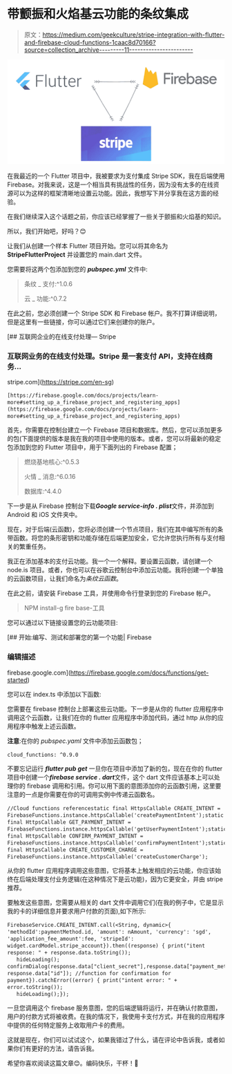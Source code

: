 # 带颤振和火焰基云功能的条纹集成

> 原文：<https://medium.com/geekculture/stripe-integration-with-flutter-and-firebase-cloud-functions-1caac8d70166?source=collection_archive---------11----------------------->

![](img/a7933fce5400e78dfad8b609f0bc8adb.png)

在我最近的一个 Flutter 项目中，我被要求为支付集成 Stripe SDK，我在后端使用 Firebase。对我来说，这是一个相当具有挑战性的任务，因为没有太多的在线资源可以为这样的框架清晰地设置云功能。因此，我想写下并分享我在这方面的经验。

在我们继续深入这个话题之前，你应该已经掌握了一些关于颤振和火焰基的知识。

所以，我们开始吧，好吗？😊

让我们从创建一个样本 Flutter 项目开始。您可以将其命名为 **StripeFlutterProject** 并设置您的 main.dart 文件。

您需要将这两个包添加到您的 ***pubspec.yml*** 文件中:

> 条纹 _ 支付:^1.0.6
> 
> 云 _ 功能:^0.7.2

在此之前，您必须创建一个 Stripe SDK 和 Firebase 帐户。我不打算详细说明，但是这里有一些链接，你可以通过它们来创建你的账户。

 [## 互联网企业的在线支付处理— Stripe

### 互联网业务的在线支付处理。Stripe 是一套支付 API，支持在线商务…

stripe.com](https://stripe.com/en-sg) 

```
[https://firebase.google.com/docs/projects/learn-more#setting_up_a_firebase_project_and_registering_apps](https://firebase.google.com/docs/projects/learn-more#setting_up_a_firebase_project_and_registering_apps)
```

首先，你需要在控制台建立一个 Firebase 项目和数据库。然后，您可以添加更多的包(下面提供的版本是我在我的项目中使用的版本。或者，您可以将最新的稳定包添加到您的 Flutter 项目中，用于下面列出的 Firebase 配置；

> 燃烧基地核心:^0.5.3
> 
> 火情 _ 消息:^6.0.16
> 
> 数据库:^4.4.0

下一步是从 Firebase 控制台下载***Google service-info . plist***文件，并添加到 Android 和 iOS 文件夹中。

现在，对于后端(云函数)，您将必须创建一个节点项目，我们在其中编写所有的条带函数。将您的条形密钥和功能存储在后端更加安全，它允许您执行所有与支付相关的繁重任务。

我正在添加基本的支付云功能。我一个一个解释。要设置云函数，请创建一个 node.is 项目。或者，你也可以在谷歌云控制台中添加云功能。我将创建一个单独的云函数项目，让我们命名为*条纹云函数*。

在此之前，请安装 Firebase 工具，并使用命令行登录到您的 Firebase 帐户。

> NPM install-g fire base-工具

您可以通过以下链接设置您的云功能项目:

[](https://firebase.google.com/docs/functions/get-started) [## 开始:编写、测试和部署您的第一个功能| Firebase

### 编辑描述

firebase.google.com](https://firebase.google.com/docs/functions/get-started) 

您可以在 index.ts 中添加以下函数:

您需要在 firebase 控制台上部署这些云功能。下一步是从你的 flutter 应用程序中调用这个云函数，让我们在你的 flutter 应用程序中添加代码，通过 http 从你的应用程序中触发上述云函数。

**注意**:在你的 *pubspec.yaml* 文件中添加云函数包；

```
cloud_functions: ^0.9.0
```

不要忘记运行 ***flutter pub get*** 一旦你在项目中添加了新的包，现在在你的 flutter 项目中创建一个***firebase service . dart***文件，这个 dart 文件应该基本上可以处理你的 firebase 调用和引用。你可以用下面的意图添加你的云函数引用，这里要注意的一点是你需要在你的可调用实例中传递云函数名。

```
//Cloud functions referencestatic final HttpsCallable CREATE_INTENT =   FirebaseFunctions.instance.httpsCallable('createPaymentIntent');static final HttpsCallable GET_PAYMENT_INTENT =
FirebaseFunctions.instance.httpsCallable('getUserPaymentIntent');static final HttpsCallable CONFIRM_PAYMENT_INTENT = FirebaseFunctions.instance.httpsCallable('confirmPaymentIntent');static final HttpsCallable CREATE_CUSTOMER_CHARGE = FirebaseFunctions.instance.httpsCallable('createCustomerCharge'); 
```

从你的 flutter 应用程序调用这些意图，它将基本上触发相应的云功能，你应该始终在后端处理支付业务逻辑(在这种情况下是云功能)，因为它更安全，并由 stripe 推荐。

要触发这些意图，您需要从相关的 dart 文件中调用它们(在我的例子中，它是显示我的卡的详细信息并要求用户付款的页面),如下所示:

```
FirebaseService.CREATE_INTENT.call(<String, dynamic>{ 'methodId':paymentMethod.id, 'amount': nAmount, 'currency': 'sgd', 'application_fee_amount':fee, 'stripeId':  widget.cardModel.stripe_account}).then((response) { print("itent response: " + response.data.toString());
   hideLoading(); confirmDialog(response.data["client_secret"],response.data["payment_method"], response.data["id"]); //function for confirmation for payment}).catchError((error) { print("intent error: " + error.toString());
   hideLoading();});
```

一旦您调用这个 firebase 服务意图，您的后端逻辑将运行，并在确认付款意图，用户的付款方式将被收费。在我的情况下，我使用卡支付方式，并在我的应用程序中提供的任何特定服务上收取用户卡的费用。

这就是现在，你们可以试试这个，如果我错过了什么，请在评论中告诉我，或者如果你们有更好的方法，请告诉我。

希望你喜欢阅读这篇文章😊。编码快乐，干杯！🍻